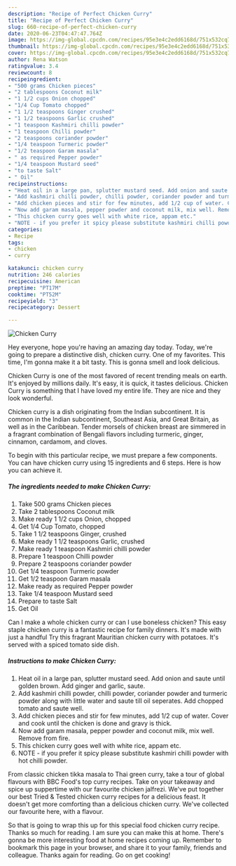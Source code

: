 ```yaml
---
description: "Recipe of Perfect Chicken Curry"
title: "Recipe of Perfect Chicken Curry"
slug: 660-recipe-of-perfect-chicken-curry
date: 2020-06-23T04:47:47.764Z
image: https://img-global.cpcdn.com/recipes/95e3e4c2edd6168d/751x532cq70/chicken-curry-recipe-main-photo.jpg
thumbnail: https://img-global.cpcdn.com/recipes/95e3e4c2edd6168d/751x532cq70/chicken-curry-recipe-main-photo.jpg
cover: https://img-global.cpcdn.com/recipes/95e3e4c2edd6168d/751x532cq70/chicken-curry-recipe-main-photo.jpg
author: Rena Watson
ratingvalue: 3.4
reviewcount: 8
recipeingredient:
- "500 grams Chicken pieces"
- "2 tablespoons Coconut milk"
- "1 1/2 cups Onion chopped"
- "1/4 Cup Tomato chopped"
- "1 1/2 teaspoons Ginger crushed"
- "1 1/2 teaspoons Garlic crushed"
- "1 teaspoon Kashmiri chilli powder"
- "1 teaspoon Chilli powder"
- "2 teaspoons coriander powder"
- "1/4 teaspoon Turmeric powder"
- "1/2 teaspoon Garam masala"
- " as required Pepper powder"
- "1/4 teaspoon Mustard seed"
- "to taste Salt"
- " Oil"
recipeinstructions:
- "Heat oil in a large pan, splutter mustard seed. Add onion and saute until golden brown. Add ginger and garlic, saute."
- "Add kashmiri chilli powder, chilli powder, coriander powder and turmeric powder along with little water and saute till oil seperates. Add chopped tomato and saute well."
- "Add chicken pieces and stir for few minutes, add 1/2 cup of water. Cover and cook until the chicken is done and gravy is thick."
- "Now add garam masala, pepper powder and coconut milk, mix well. Remove from fire."
- "This chicken curry goes well with white rice, appam etc."
- "NOTE - if you prefer it spicy please substitute kashmiri chilli powder with hot chilli powder."
categories:
- Recipe
tags:
- chicken
- curry

katakunci: chicken curry 
nutrition: 246 calories
recipecuisine: American
preptime: "PT17M"
cooktime: "PT52M"
recipeyield: "3"
recipecategory: Dessert

---
```



![Chicken Curry](https://img-global.cpcdn.com/recipes/95e3e4c2edd6168d/751x532cq70/chicken-curry-recipe-main-photo.jpg)

Hey everyone, hope you're having an amazing day today. Today, we're going to prepare a distinctive dish, chicken curry. One of my favorites. This time, I'm gonna make it a bit tasty. This is gonna smell and look delicious.

Chicken Curry is one of the most favored of recent trending meals on earth. It's enjoyed by millions daily. It's easy, it is quick, it tastes delicious. Chicken Curry is something that I have loved my entire life. They are nice and they look wonderful.

Chicken curry is a dish originating from the Indian subcontinent. It is common in the Indian subcontinent, Southeast Asia, and Great Britain, as well as in the Caribbean. Tender morsels of chicken breast are simmered in a fragrant combination of Bengali flavors including turmeric, ginger, cinnamon, cardamom, and cloves.


To begin with this particular recipe, we must prepare a few components. You can have chicken curry using 15 ingredients and 6 steps. Here is how you can achieve it.

<!--inarticleads1-->

##### The ingredients needed to make Chicken Curry:

1. Take 500 grams Chicken pieces
1. Take 2 tablespoons Coconut milk
1. Make ready 1 1/2 cups Onion, chopped
1. Get 1/4 Cup Tomato, chopped
1. Take 1 1/2 teaspoons Ginger, crushed
1. Make ready 1 1/2 teaspoons Garlic, crushed
1. Make ready 1 teaspoon Kashmiri chilli powder
1. Prepare 1 teaspoon Chilli powder
1. Prepare 2 teaspoons coriander powder
1. Get 1/4 teaspoon Turmeric powder
1. Get 1/2 teaspoon Garam masala
1. Make ready  as required Pepper powder
1. Take 1/4 teaspoon Mustard seed
1. Prepare to taste Salt
1. Get  Oil


Can I make a whole chicken curry or can I use boneless chicken? This easy staple chicken curry is a fantastic recipe for family dinners. It&#39;s made with just a handful Try this fragrant Mauritian chicken curry with potatoes. It&#39;s served with a spiced tomato side dish. 

<!--inarticleads2-->

##### Instructions to make Chicken Curry:

1. Heat oil in a large pan, splutter mustard seed. Add onion and saute until golden brown. Add ginger and garlic, saute.
1. Add kashmiri chilli powder, chilli powder, coriander powder and turmeric powder along with little water and saute till oil seperates. Add chopped tomato and saute well.
1. Add chicken pieces and stir for few minutes, add 1/2 cup of water. Cover and cook until the chicken is done and gravy is thick.
1. Now add garam masala, pepper powder and coconut milk, mix well. Remove from fire.
1. This chicken curry goes well with white rice, appam etc.
1. NOTE - if you prefer it spicy please substitute kashmiri chilli powder with hot chilli powder.


From classic chicken tikka masala to Thai green curry, take a tour of global flavours with BBC Food&#39;s top curry recipes. Take on your takeaway and spice up suppertime with our favourite chicken jalfrezi. We&#39;ve put together our best Tried &amp; Tested chicken curry recipes for a delicious feast. It doesn&#39;t get more comforting than a delicious chicken curry. We&#39;ve collected our favourite here, with a flavour. 

So that is going to wrap this up for this special food chicken curry recipe. Thanks so much for reading. I am sure you can make this at home. There's gonna be more interesting food at home recipes coming up. Remember to bookmark this page in your browser, and share it to your family, friends and colleague. Thanks again for reading. Go on get cooking!
